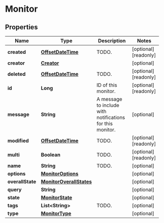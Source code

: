 

# Monitor

## Properties

Name | Type | Description | Notes
------------ | ------------- | ------------- | -------------
**created** | [**OffsetDateTime**](OffsetDateTime.md) | TODO. |  [optional] [readonly]
**creator** | [**Creator**](Creator.md) |  |  [optional]
**deleted** | [**OffsetDateTime**](OffsetDateTime.md) | TODO. |  [optional] [readonly]
**id** | **Long** | ID of this monitor. |  [optional] [readonly]
**message** | **String** | A message to include with notifications for this monitor. |  [optional]
**modified** | [**OffsetDateTime**](OffsetDateTime.md) | TODO. |  [optional] [readonly]
**multi** | **Boolean** | TODO. |  [optional] [readonly]
**name** | **String** | TODO. |  [optional]
**options** | [**MonitorOptions**](MonitorOptions.md) |  |  [optional]
**overallState** | [**MonitorOverallStates**](MonitorOverallStates.md) |  |  [optional]
**query** | **String** |  |  [optional]
**state** | [**MonitorState**](MonitorState.md) |  |  [optional]
**tags** | **List&lt;String&gt;** | TODO. |  [optional]
**type** | [**MonitorType**](MonitorType.md) |  |  [optional]




